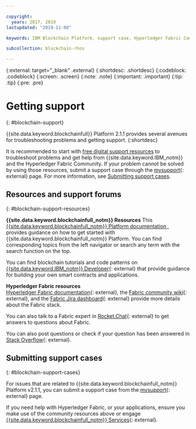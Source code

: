 ```yaml
---

copyright:
  years: 2017, 2019
lastupdated: "2019-11-08"

keywords: IBM Blockchain Platform, support case, Hyperledger Fabric Community, Cloud tickets, Rocket Chat, dWAnswers

subcollection: blockchain-rhos

---
```


{:external: target="_blank" .external}
{:shortdesc: .shortdesc}
{:codeblock: .codeblock}
{:screen: .screen}
{:note: .note}
{:important: .important}
{:tip: .tip}
{:pre: .pre}

# Getting support
{: #blockchain-support}

{{site.data.keyword.blockchainfull}} Platform 2.1.1 provides several avenues for troubleshooting problems and getting support.
{:shortdesc}

It is recommended to start with [free digital support resources](/docs/services/blockchain-rhos?topic=blockchain-rhos-blockchain-support#blockchain-support-resources) to troubleshoot problems and get help from {{site.data.keyword.IBM_notm}} and the Hyperledger Fabric Community. If your problem cannot be solved by using those resources, submit a support case through the [mysupport](https://www.ibm.com/mysupport/s/?language=en_US){: external} page. For more information, see [Submitting support cases](/docs/services/blockchain-rhos?topic=blockchain-rhos-blockchain-support#blockchain-support-cases).

## Resources and support forums
{: #blockchain-support-resources}

**{{site.data.keyword.blockchainfull_notm}} Resources**
  This [{{site.data.keyword.blockchainfull_notm}} Platform documentation ](/docs/services/blockchain-rhos?topic=blockchain-rhos-get-started-console-ocp), provides guidance on how to get started with {{site.data.keyword.blockchainfull_notm}} Platform. You can find corresponding topics from the left navigator or search any term with the search function on the top.

  You can find blockchain tutorials and code patterns on [{{site.data.keyword.IBM_notm}} Developer](https://developer.ibm.com/technologies/blockchain/){: external} that provide guidance for building your own smart contracts and applications.

**Hyperledger Fabric resources**  
  [Hyperledger Fabric documentation](https://hyperledger-fabric.readthedocs.io/en/release-1.4/){: external}, the [Fabric community wiki](https://wiki.hyperledger.org/display/fabric){: external}, and the [Fabric Jira dashboard](https://jira.hyperledger.org/secure/Dashboard.jspa?selectPageId=10104){: external} provide more details about the Fabric stack.

  You can also talk to a Fabric expert in [Rocket.Chat](https://chat.hyperledger.org/channel/fabric){: external} to get answers to questions about Fabric.

  You can also post questions or check if your question has been answered in [Stack Overflow](https://stackoverflow.com/questions/tagged/hyperledger-fabric){: external}.

## Submitting support cases
{: #blockchain-support-cases}

For issues that are related to {{site.data.keyword.blockchainfull_notm}} Platform v2.1.1, you can submit a support case from the [mysupport](https://www.ibm.com/support/pages/support-ibm-blockchain-platform-v21x){: external} page.  

If you need help with Hyperledger Fabric, or your applications, ensure you make use of the community resources above or engage [{{site.data.keyword.blockchainfull_notm}} Services](https://www.ibm.com/blockchain/services){: external}.
